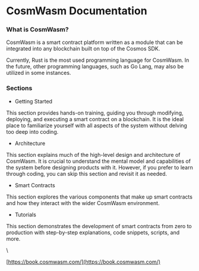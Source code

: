 # CosmWasm Documentation

### What is CosmWasm?

CosmWasm is a smart contract platform written as a module that can be integrated into any blockchain built on top of the Cosmos SDK.&#x20;

Currently, Rust is the most used programming language for CosmWasm. In the future, other programming languages, such as Go Lang, may also be utilized in some instances.

### Sections <a href="#sections" id="sections"></a>

* Getting Started&#x20;

This section provides hands-on training, guiding you through modifying, deploying, and executing a smart contract on a blockchain. It is the ideal place to familiarize yourself with all aspects of the system without delving too deep into coding.

* Architecture

This section explains much of the high-level design and architecture of CosmWasm. It is crucial to understand the mental model and capabilities of the system before designing products with it. However, if you prefer to learn through coding, you can skip this section and revisit it as needed.

* Smart Contracts

&#x20;This section explores the various components that make up smart contracts and how they interact with the wider CosmWasm environment.

* Tutorials&#x20;

This section demonstrates the development of smart contracts from zero to production with step-by-step explanations, code snippets, scripts, and more.

\


[https://book.cosmwasm.com/](https://book.cosmwasm.com/)
